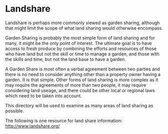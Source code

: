 Landshare
=========

Landshare is perhaps more commonly viewed as garden sharing, although that might limit the scope of what land sharing would otherwise encompass.

Garden Sharing is probably the most simple form of land sharing and for many, it might be the only point of interest.  The ultimate goal is to have access to fresh produce by combining the efforts and resources of those who have land but not the skill or time to manage a garden, and those with the skills and time, but not the land base to have a garden.

A Garden Share is most often a verbal agreement between two parties and there is no need to consider anything other than a property owner having a garden.  It is that simple.  Other forms of land sharing is more complex as it may require the agreements of more than two people, it may require considering land useage, and there could be other local or regional laws which need to be taken into account.

This directory will be used to examine as many areas of land sharing as possible.

The following is one resource for land share information:
http://www.landshare.org/
